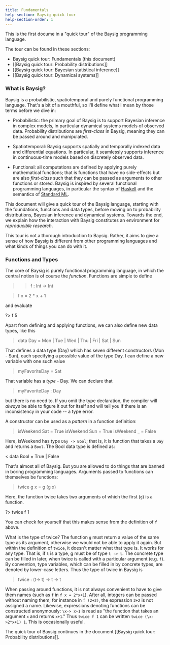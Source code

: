 ```yaml
---
title: Fundamentals
help-section: Baysig quick tour
help-section-order: 1
---
```



This is the first docume in a "quick tour" of the Baysig programming
language.

The tour can be found in these sections:

* Baysig quick tour: Fundamentals (this document)
* [[Baysig quick tour: Probability distributions]]
* [[Baysig quick tour: Bayesian statistical inference]]
* [[Baysig quick tour: Dynamical systems]]

### What is Baysig?

Baysig is a probabilistic, spatiotemporal and purely functional
programming language. That's a bit of a mouthful, so I'll define what
I mean by those terms before we dive in:

* Probabilistic: the primary goal of Baysig is to support Bayesian
  inference in complex models, in particular dynamical systems models
  of observed data. Probability distributions are *first-class* in
  Baysig, meaning they can be passed around and manipulated.

* Spatiotemporal: Baysig supports spatially and temporally indexed
  data and differential equations. In particular, it seamlessly
  supports inference in continuous-time models based on discretely
  observed data.

* Functional: all computations are defined by applying purely
  mathematical functions; that is functions that have no side-effects
  but are also *first-class* such that they can be passed as arguments
  to other functions or stored. Baysig is inspired by several
  functional programming languages, in particular the syntax of
  [Haskell](http://www.haskell.org/haskellwiki/Haskell) and the
  semantics of [Standard
  ML](http://en.wikipedia.org/wiki/Standard_ML).

This document will give a quick tour of the Baysig language, starting
with the foundations, functions and data types, before moving on to
probability distributions, Bayesian inference and dynamical
systems. Towards the end, we explain how the interaction with Baysig
constitutes an environment for *reproducible research*.

This tour is not a thorough introduction to Baysig. Rather, it
aims to give a sense of how Baysig is different from other programming
languages and what kinds of things you can do with it.

### Functions and Types

The core of Baysig is purely functional programming language, in which
the central notion is of course the *function*. Functions are simple
to define

>> f : Int -> Int

> f x = 2 * x + 1

and evaluate

?> f 5

Apart from defining and applying functions, we can also define new
data types, like this

> data Day  = Mon | Tue | Wed | Thu | Fri | Sat | Sun

That defines a data type (Day) which has seven different constructors
(Mon - Sun), each specifying a possible value of the type Day. I can
define a new variable with one such value

> myFavoriteDay = Sat

That variable has a *type* - Day. We can declare that

> myFavoriteDay : Day

but there is no need to. If you omit the type declaration, the
compiler will *always* be able to figure it out for itself and will
tell you if there is an inconsistency in your code -- a type error.

A constructor can be used as a *pattern* in a function definition:

> isWeekend Sat  =  True
> isWeekend Sun  =  True
> isWeekend _    =  False

Here, isWeekend has type `Day -> Bool`; that is, it is function that
takes a `Day` and returns a `Bool`. The Bool data type is defined as:

< data Bool = True | False

That's almost all of Baysig. But you are allowed to do things that are
banned in boring programming languages. Arguments passed to functions
can themselves be functions:

> twice g x = g (g x)

Here, the function twice takes two arguments of which the first (`g`)
is a function.

?> twice f 1

You can check for yourself that this makes sense from the definition
of `f` above.

What is the type of twice? The function `g` must return a value of the
same type as its argument, otherwise we would not be able to apply it
again. But within the definition of `twice`, it doesn't matter what
that type is. It works for any type. That is, if `t` is a type, g must
be of type `t -> t`. The concrete type can be filled in later, when
twice is called with a particular argument (e.g. `f`). By convention,
type variables, which can be filled in by concrete types, are denoted
by lower-case letters. Thus the type of twice in Baysig is

> twice : (t-> t) -> t -> t

When passing around functions, it is not always convenient to have to
give them names (such as `f` in `f x = 2*x+1`). After all, integers
can be passed without naming them; for instance in `f (2+2)`, the
expression `2+2` is not assigned a name. Likewise, expressions
denoting functions can be constructed anonymously: `\x-> x+1` is read
as "the function that takes an argument `x` and returns `x+1`." Thus
`twice f 1` can be written `twice (\x->2*x+1) 1`. This is occasionally
useful.

The quick tour of Baysig continues in the document [[Baysig quick tour: Probability distributions]].
